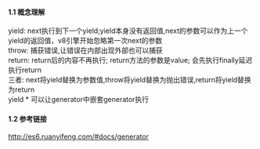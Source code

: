#### 1.1 概念理解
yield: next执行到下一个yield;yield本身没有返回值,next的参数可以作为上一个yield的返回值，v8引擎开始忽略第一次next的参数  
throw: 捕获错误,让错误在内部出现外部也可以捕获  
return: return后的内容不再执行; return方法的参数是value; 会先执行finally延迟执行return  
三者: next将yield替换为参数值,throw将yield替换为抛出错误,return将yield替换为return  
yield * 可以让generator中嵌套generator执行  
#### 1.2 参考链接
http://es6.ruanyifeng.com/#docs/generator
